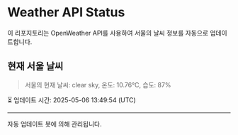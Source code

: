 
# Weather API Status

이 리포지토리는 OpenWeather API를 사용하여 서울의 날씨 정보를 자동으로 업데이트합니다.

## 현재 서울 날씨
> 서울의 현재 날씨: clear sky, 온도: 10.76°C, 습도: 87%

⏳ 업데이트 시간: 2025-05-06 13:49:54 (UTC)

---
자동 업데이트 봇에 의해 관리됩니다.
